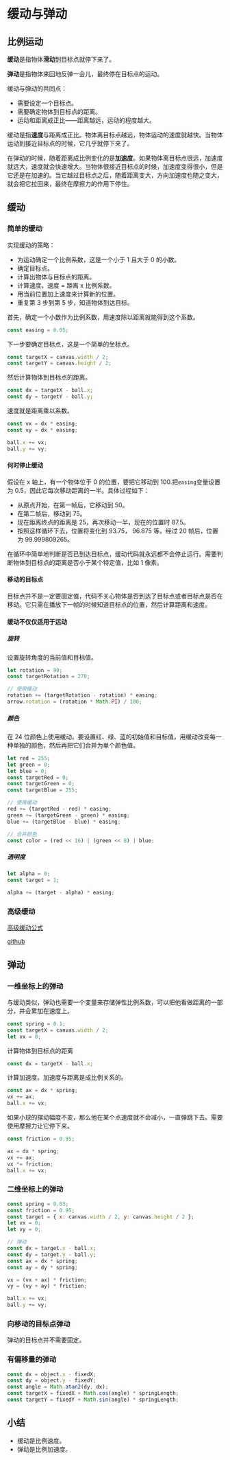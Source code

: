 # 缓动与弹动

## 比例运动

**缓动**是指物体**滑动**到目标点就停下来了。

**弹动**是指物体来回地反弹一会儿，最终停在目标点的运动。

缓动与弹动的共同点：

- 需要设定一个目标点。
- 需要确定物体到目标点的距离。
- 运动和距离成正比——距离越远，运动的程度越大。

缓动是指**速度**与距离成正比。物体离目标点越远，物体运动的速度就越快。当物体运动到接近目标点的时候，它几乎就停下来了。

在弹动的时候，随着距离成比例变化的是**加速度**。如果物体离目标点很远，加速度就远大，速度就会快速增大。当物体很接近目标点的时候，加速度变得很小，但是它还是在加速的。当它越过目标点之后，随着距离变大，方向加速度也随之变大，就会把它拉回来，最终在摩擦力的作用下停住。

## 缓动

### 简单的缓动

实现缓动的策略：

- 为运动确定一个比例系数，这是一个小于 1 且大于 0 的小数。
- 确定目标点。
- 计算出物体与目标点的距离。
- 计算速度，速度 = 距离 x 比例系数。
- 用当前位置加上速度来计算新的位置。
- 重复第 3 步到第 5 步，知道物体到达目标。

首先，确定一个小数作为比例系数，用速度除以距离就能得到这个系数。

```js
const easing = 0.05;
```

下一步要确定目标点，这是一个简单的坐标点。

```js
const targetX = canvas.width / 2;
const targetY = canvas.height / 2;
```

然后计算物体到目标点的距离。

```js
const dx = targetX - ball.x;
const dy = targetY - ball.y;
```

速度就是距离乘以系数。

```js
const vx = dx * easing;
const vy = dx * easing;

ball.x += vx;
ball.y += vy;
```

#### 何时停止缓动

假设在 x 轴上，有一个物体位于 0 的位置，要把它移动到 100.把`easing`变量设置为 0.5，因此它每次移动距离的一半。具体过程如下：

- 从原点开始，在第一帧后，它移动到 50。
- 在第二帧后，移动到 75。
- 现在距离终点的距离是 25，再次移动一半，现在的位置时 87.5。
- 按照这样循环下去，位置将变化到 93.75， 96.875 等。经过 20 帧后，位置为 99.999809265。

在循环中简单地判断是否已到达目标点，缓动代码就永远都不会停止运行。需要判断物体到目标点的距离是否小于某个特定值，比如 1 像素。

#### 移动的目标点

目标点并不是一定要固定值，代码不关心物体是否到达了目标点或者目标点是否在移动。它只需在播放下一帧的时候知道目标点的位置，然后计算距离和速度。

#### 缓动不仅仅适用于运动

##### 旋转

设置旋转角度的当前值和目标值。

```js
let rotation = 90;
const targetRotation = 270;

// 使用缓动
rotation += (targetRotation - rotation) * easing;
arrow.rotation = (rotation * Math.PI) / 180;
```

##### 颜色

在 24 位颜色上使用缓动。要设置红、绿、蓝的初始值和目标值，用缓动改变每一种单独的颜色，然后再把它们合并为单个颜色值。

```js
let red = 255;
let green = 0;
let blue = 0;
const targetRed = 0;
const targetGreen = 0;
const targetBlue = 255;

// 使用缓动
red += (targetRed - red) * easing;
green += (targetGreen - green) * easing;
blue += (targetBlue - blue) * easing;

// 合并颜色
const color = (red << 16) | (green << 8) | blue;
```

##### 透明度

```js
let alpha = 0;
const target = 1;

alpha += (target - alpha) * easing;
```

### 高级缓动

[高级缓动公式](http://robertpenner.com/easing/)

[github](https://github.com/lamberta/html5-animation)

## 弹动

### 一维坐标上的弹动

与缓动类似，弹动也需要一个变量来存储弹性比例系数，可以把他看做距离的一部分，并会累加在速度上。

```js
const spring = 0.1;
const targetX = canvas.width / 2;
let vx = 0;
```

计算物体到目标点的距离

```js
const dx = targetX - ball.x;
```

计算加速度。加速度与距离是成比例关系的。

```js
const ax = dx * spring;
vx += ax;
ball.x += vx;
```

如果小球的摆动幅度不变，那么他在某个点速度就不会减小，一直弹跳下去。需要使用摩擦力让它停下来。

```js
const friction = 0.95;

ax = dx * spring;
vx += ax;
vx *= friction;
ball.x += vx;
```

### 二维坐标上的弹动

```js
const spring = 0.03;
const friction = 0.95;
const target = { x: canvas.width / 2, y: canvas.height / 2 };
let vx = 0;
let vy = 0;

// 弹动
const dx = target.x - ball.x;
const dy = target.y - ball.y;
const ax = dx * spring;
const ay = dy * spring;

vx = (vx + ax) * friction;
vy = (vy + ay) * friction;

ball.x += vx;
ball.y += vy;
```

### 向移动的目标点弹动

弹动的目标点并不需要固定。

### 有偏移量的弹动

```js
const dx = object.x - fixedX;
const dy = object.y - fixedY;
const angle = Math.atan2(dy, dx);
const targetX = fixedX + Math.cos(angle) * springLength;
const targetY = fixedY + Math.sin(angle) * springLength;
```

## 小结

- 缓动是比例速度。
- 弹动是比例加速度。
